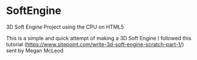 # SoftEngine
3D Soft Engine Project using the CPU on HTML5

This is a simple and quick attempt of making a 3D Soft Engine
I followed this tutorial (https://www.sitepoint.com/write-3d-soft-engine-scratch-part-1/) sent by Megan McLeod
